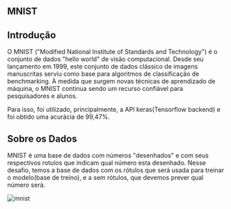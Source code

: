## MNIST

## Introdução

O MNIST ("Modified National Institute of Standards and Technology") é o conjunto de dados "hello world" de visão computacional. Desde seu lançamento em 1999, este conjunto de dados clássico de imagens manuscritas serviu como base para algoritmos de classificação de benchmarking. À medida que surgem novas técnicas de aprendizado de máquina, o MNIST continua sendo um recurso confiável para pesquisadores e alunos.

Para isso, foi utilizado, principalmente, a API keras(Tensorflow backend) e foi obtido uma acurácia de 99,47%.

## Sobre os Dados

MNIST é uma base de dados com números "desenhados" e com seus respectivos rotulos que indicam qual número esta desenhado. Nesse desafio, temos a base de dados com os rótulos que será usada para treinar o modelo(base de treino), e a sem rótulos, que devemos prever qual número será.

![mnist](https://user-images.githubusercontent.com/62012864/207084088-c8f99d85-0222-4eb6-b301-10034d1f5df3.jpeg)










